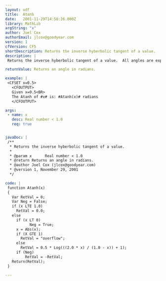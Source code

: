 ```yaml
---
layout: udf
title:  Atanh
date:   2001-11-29T14:58:26.000Z
library: MathLib
argString: "x"
author: Joel Cox
authorEmail: jlcox@goodyear.com
version: 1
cfVersion: CF5
shortDescription: Returns the inverse hyberbolic tangent of a value.
description: |
 Returns the inverse hyberbolic tangent of a value.  All angles are expressed in radians.

returnValue: Returns an angle in radians.

example: |
 <CFSET x=0.5>
   <CFOUTPUT>
   Given x=0.5<BR>
   The Atanh of #x# is: #Atanh(x)# radians
   </CFOUTPUT>

args:
 - name: x
   desc: Real number < 1.0
   req: true


javaDoc: |
 /**
  * Returns the inverse hyberbolic tangent of a value.
  * 
  * @param x      Real number < 1.0 
  * @return Returns an angle in radians. 
  * @author Joel Cox (jlcox@goodyear.com) 
  * @version 1, November 29, 2001 
  */

code: |
 function Atanh(x)
 {
   Var RetVal = 0;
   Var Neg = False;
   if (x LTE 1.0) 
     RetVal = 0.0;
   else
     if (x LT 0) 
           Neg = True;
     x = Abs(x);
     if (X GTE 1)
       RetVal = "overflow";
     else
       RetVal = 0.5 * Log(((2.0 * x) / (1.0 - x)) + 1);
     if (Neg) 
         RetVal = -RetVal;
   Return(RetVal);
 }

---
```


